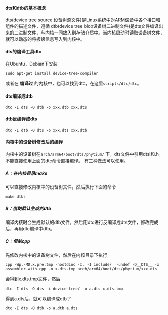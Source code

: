 #### dts和dtb的基本概念
dts(device tree source 设备树源文件)是Linux系统中对ARM设备中各个接口和组件的描述文件，遵循
dtb(device tree blob设备树二进制文件)是dts文件编译出来的二进制文件，与内核一同放入到存储介质中。当内核启动时读取设备树文件，就可以动态的将板级信息写入到内核中。

#### dts的编译工具dtc
在Ubuntu，Debian下安装
```shell
sudo apt-get install device-tree-compiler
```
或者在 **编译过** 的内核中，也可以找到dtc，在这里`scripts/dtc/dtc`。

#### dts编译成dtb
```shell
dtc -I dts -O dtb -o xxx.dtb xxx.dts
```

#### dtb反编译成dts
```shell
dtc -I dtb -O dts -o xxx.dts xxx.dtb
```

#### 内核中的设备树修改后的编译
内核中的设备树在`arch/arm64/boot/dts/phytium/` 下，dts文件中引用dtsi和.h。不能直接使用上面的dtc命令直接编译。 有三种做法可以使用。

##### A：在内核目录make
可以直接修改内核中的设备树文件，然后执行下面的命令
```shell
make dtbs
```

##### B：借助默认生成的dtb
编译内核时会生成默认的dtb文件，然后用dtc进行反编译成dts文件，修改完成后，再用dtc编译中dtb。

##### C：借助cpp
先修改内核中的设备树文件，然后在内核目录下执行
```shell
cpp -Wp,-MD,x.pre.tmp -nostdinc -I. -I include/  -undef -D__DTS__ -x assembler-with-cpp -o x.dts.tmp arch/arm64/boot/dts/phytium/xxx.dts
```

会得到x.dts.tmp文件，然后
```shell
dtc -I dts -O dts -i device-tree/ -o a.dts x.dts.tmp
```
得到a.dts后，就可以编译成dtb了
```shell
dtc -I dts -O dtb -o a.dtb a.dts
```